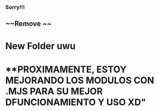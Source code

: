 ### Sorry!!!


## ~~Remove ~~

# New Folder uwu

# **PROXIMAMENTE, ESTOY MEJORANDO LOS MODULOS CON .MJS PARA SU MEJOR DFUNCIONAMIENTO Y USO XD"